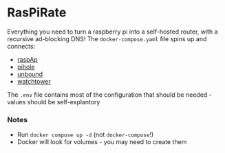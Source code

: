 # RasPiRate

Everything you need to turn a raspberry pi into a self-hosted router, with a recursive ad-blocking DNS!
The `docker-compose.yaml` file spins up and connects:
- [raspAp](https://github.com/RaspAP/raspap-docker)
- [pihole](https://github.com/pi-hole/docker-pi-hole)
- [unbound](https://github.com/MatthewVance/unbound-docker-rpi)
- [watchtower](https://github.com/containrrr/watchtower)

The `.env` file contains most of the configuration that should be needed - values should be self-explantory

### Notes

- Run `docker compose up -d` (not `docker-compose`!)
- Docker will look for volumes - you may need to create them
